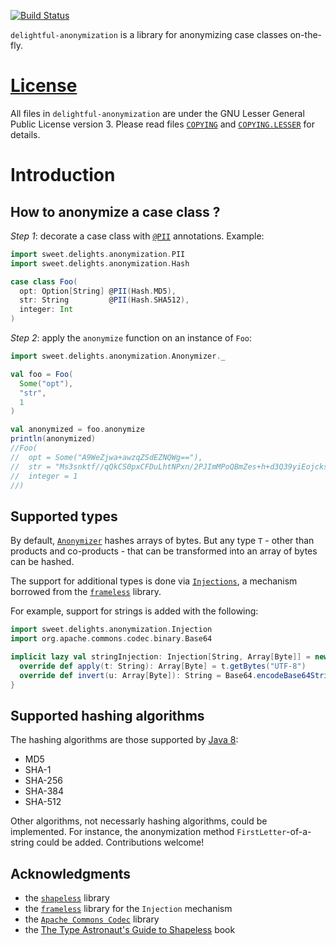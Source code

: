 [![Build Status](https://travis-ci.com/sweet-delights/delightful-anonymization.svg?branch=master)](https://travis-ci.com/sweet-delights/delightful-edifact)

`delightful-anonymization` is a library for anonymizing case classes on-the-fly.

# [License](LICENSE.md)

All files in `delightful-anonymization` are under the GNU Lesser General Public License version 3.
Please read files [`COPYING`](COPYING) and [`COPYING.LESSER`](COPYING.LESSER) for details.

# Introduction

## How to anonymize a case class ?

*Step 1*: decorate a case class with [`@PII`](src/main/scala/sweet/delights/anonymization/PII.scala) annotations.
Example:
```scala
import sweet.delights.anonymization.PII
import sweet.delights.anonymization.Hash

case class Foo(
  opt: Option[String] @PII(Hash.MD5),
  str: String         @PII(Hash.SHA512),
  integer: Int
)
```

*Step 2*: apply the `anonymize` function on an instance of `Foo`:
```scala
import sweet.delights.anonymization.Anonymizer._

val foo = Foo(
  Some("opt"),
  "str",
  1
)

val anonymized = foo.anonymize
println(anonymized)
//Foo(
//  opt = Some("A9WeZjwa+awzqZSdEZNQWg=="),
//  str = "Ms3snktf//qQkCS0pxCFDuLhtNPxn/2PJImMPoQBmZes+h+d3Q39yiEojcksp2agyxDgzXstaSbe/+zMWSOVAg==",
//  integer = 1
//)
```

## Supported types

By default, [`Anonymizer`](src/main/scala/sweet/delights/anonymization/Anonymizer.scala) hashes arrays of bytes. But
any type `T` - other than products and co-products - that can be transformed into an array of bytes can be hashed.

The support for additional types is done via [`Injections`](src/main/scala/sweet/delights/anonymization/Injection.scala),
a mechanism borrowed from the [`frameless`](https://github.com/typelevel/frameless) library.

For example, support for strings is added with the following:
```scala
import sweet.delights.anonymization.Injection
import org.apache.commons.codec.binary.Base64

implicit lazy val stringInjection: Injection[String, Array[Byte]] = new Injection[String, Array[Byte]] {
  override def apply(t: String): Array[Byte] = t.getBytes("UTF-8")
  override def invert(u: Array[Byte]): String = Base64.encodeBase64String(u)
}
```

## Supported hashing algorithms

The hashing algorithms are those supported by
[Java 8](https://docs.oracle.com/javase/8/docs/technotes/guides/security/StandardNames.html#MessageDigest):
- MD5
- SHA-1
- SHA-256
- SHA-384
- SHA-512

Other algorithms, not necessarly hashing algorithms, could be implemented. For instance, the anonymization 
method `FirstLetter`-of-a-string could be added. Contributions welcome!

## Acknowledgments
- the [`shapeless`](https://github.com/milessabin/shapeless) library
- the [`frameless`](https://github.com/typelevel/frameless) library for the `Injection` mechanism
- the [`Apache Commons Codec`](https://commons.apache.org/proper/commons-codec/) library
- the [The Type Astronaut's Guide to Shapeless](https://underscore.io/books/shapeless-guide/) book
